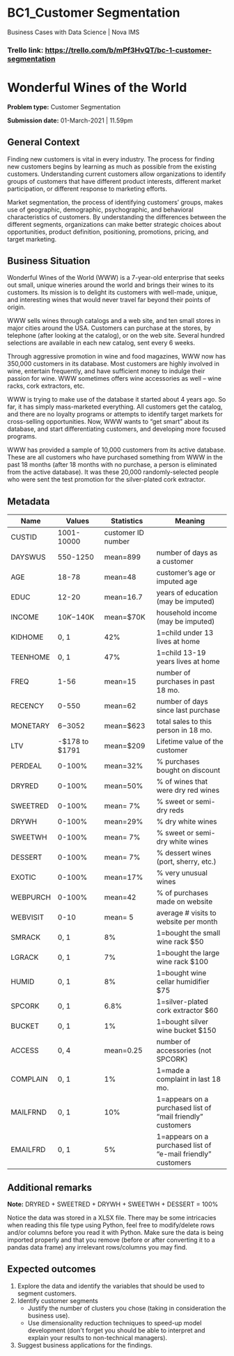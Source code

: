 # BC1_Customer Segmentation
Business Cases with Data Science | Nova IMS

### Trello link: https://trello.com/b/mPf3HvQT/bc-1-customer-segmentation

# Wonderful Wines of the World 

**Problem type:** Customer Segmentation

**Submission date:** 01-March-2021 | 11.59pm

## General Context

Finding new customers is vital in every industry. The process for finding new
customers begins by learning as much as possible from the existing customers.
Understanding current customers allow organizations to identify groups of
customers that have different product interests, different market
participation, or different response to marketing efforts.

Market segmentation, the process of identifying customers’ groups, makes use
of geographic, demographic, psychographic, and behavioral characteristics of
customers. By understanding the differences between the different segments,
organizations can make better strategic choices about opportunities, product
definition, positioning, promotions, pricing, and target marketing.

## Business Situation

Wonderful Wines of the World (WWW) is a 7-year-old enterprise that seeks out
small, unique wineries around the world and brings their wines to its
customers. Its mission is to delight its customers with well-made, unique, and
interesting wines that would never travel far beyond their points of origin.

WWW sells wines through catalogs and a web site, and ten small stores in major
cities around the USA. Customers can purchase at the stores, by telephone
(after looking at the catalog), or on the web site. Several hundred selections
are available in each new catalog, sent every 6 weeks.

Through aggressive promotion in wine and food magazines, WWW now has 350,000
customers in its database. Most customers are highly involved in wine,
entertain frequently, and have sufficient money to indulge their passion for
wine. WWW sometimes offers wine accessories as well – wine racks, cork
extractors, etc.

WWW is trying to make use of the database it started about 4 years ago. So
far, it has simply mass-marketed everything. All customers get the catalog,
and there are no loyalty programs or attempts to identify target markets for
cross-selling opportunities. Now, WWW wants to “get smart” about its database,
and start differentiating customers, and developing more focused programs.

WWW has provided a sample of 10,000 customers from its active database. These
are all customers who have purchased something from WWW in the past 18 months
(after 18 months with no purchase, a person is eliminated from the active
database). It was these 20,000 randomly-selected people who were sent the test
promotion for the silver-plated cork extractor.

## Metadata

| Name     | Values         | Statistics         | Meaning                                                      |
|----------|----------------|--------------------|--------------------------------------------------------------|
| CUSTID   | 1001-10000     | customer ID number |                                                              |
| DAYSWUS  | 550-1250       | mean=899           | number of days as a customer                                 |
| AGE      | 18-78          | mean=48            | customer’s age or imputed age                                |
| EDUC     | 12-20          | mean=16.7          | years of education (may be imputed)                          |
| INCOME   | $10K-$140K     | mean=$70K          | household income (may be imputed)                            |
| KIDHOME  | 0, 1           | 42%                | 1=child under 13 lives at home                               |
| TEENHOME | 0, 1           | 47%                | 1=child 13-19 years lives at home                            |
| FREQ     | 1-56           | mean=15            | number of purchases in past 18 mo.                           |
| RECENCY  | 0-550          | mean=62            | number of days since last purchase                           |
| MONETARY | $6-$3052       | mean=$623          | total sales to this person in 18 mo.                         |
| LTV      | -$178 to $1791 | mean=$209          | Lifetime value of the customer                               |
| PERDEAL  | 0-100%         | mean=32%           | % purchases bought on discount                               |
| DRYRED   | 0-100%         | mean=50%           | % of wines that were dry red wines                           |
| SWEETRED | 0-100%         | mean= 7%           | % sweet or semi-dry reds                                     |
| DRYWH    | 0-100%         | mean=29%           | % dry white wines                                            |
| SWEETWH  | 0-100%         | mean= 7%           | % sweet or semi-dry white wines                              |
| DESSERT  | 0-100%         | mean= 7%           | % dessert wines (port, sherry, etc.)                         |
| EXOTIC   | 0-100%         | mean=17%           | % very unusual wines                                         |
| WEBPURCH | 0-100%         | mean=42            | % of purchases made on website                               |
| WEBVISIT | 0-10           | mean= 5            | average # visits to website per month                        |
| SMRACK   | 0, 1           | 8%                 | 1=bought the small wine rack $50                             |
| LGRACK   | 0, 1           | 7%                 | 1=bought the large wine rack $100                            |
| HUMID    | 0, 1           | 8%                 | 1=bought wine cellar humidifier $75                          |
| SPCORK   | 0, 1           | 6.8%               | 1=silver-plated cork extractor $60                           |
| BUCKET   | 0, 1           | 1%                 | 1=bought silver wine bucket $150                             |
| ACCESS   | 0, 4           | mean=0.25          | number of accessories (not SPCORK)                           |
| COMPLAIN | 0, 1           | 1%                 | 1=made a complaint in last 18 mo.                            |
| MAILFRND | 0, 1           | 10%                | 1=appears on a purchased list of “mail friendly” customers   |
| EMAILFRD | 0, 1           | 5%                 | 1=appears on a purchased list of “e-mail friendly” customers |

## Additional remarks

**Note:** DRYRED + SWEETRED + DRYWH + SWEETWH + DESSERT = 100%

Notice the data was stored in a XLSX file. There may be some intricacies when
reading this file type using Python, feel free to modify/delete rows and/or
columns before you read it with Python. Make sure the data is being
imported properly and that you remove (before or after converting it to a
pandas data frame) any irrelevant rows/columns you may find.

## Expected outcomes

1. Explore the data and identify the variables that should be used to segment customers.
2. Identify customer segments
    * Justify the number of clusters you chose (taking in consideration the business use).
    * Use dimensionality reduction techniques to speed-up model development
        (don't forget you should be able to interpret and explain your results
        to non-technical managers).
3. Suggest business applications for the findings.
